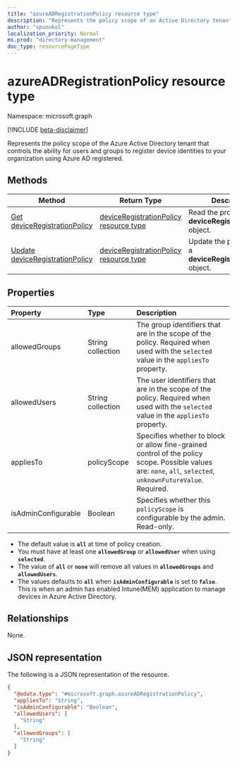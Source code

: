 ```yaml
---
title: "azureADRegistrationPolicy resource type"
description: "Represents the policy scope of an Active Directory tenant that controls device registration using Azure AD registration."
author: "spunukol"
localization_priority: Normal
ms.prod: "directory-management"
doc_type: resourcePageType
---
```

# azureADRegistrationPolicy resource type

Namespace: microsoft.graph

[!INCLUDE [beta-disclaimer](../../includes/beta-disclaimer.md)]

Represents the policy scope of the Azure Active Directory tenant that controls the ability for users and groups to register device identities to your organization using Azure AD registered.

## Methods

| Method | Return Type | Description |
| --- | --- | --- |
| [Get deviceRegistrationPolicy](../api/deviceregistrationpolicy-get.md) | [deviceRegistrationPolicy resource type](deviceregistrationpolicy.md) | Read the properties of a **deviceRegistrationPolicy** object. |
| [Update deviceRegistrationPolicy](../api/deviceregistrationpolicy-update.md) | [deviceRegistrationPolicy resource type](deviceregistrationpolicy.md) | Update the properties of a **deviceRegistrationPolicy** object. |

## Properties

|Property|Type|Description|
|:---|:---|:---|
|allowedGroups|String collection| The group identifiers that are in the scope of the policy. Required when used with the `selected` value in the `appliesTo` property. |
|allowedUsers|String collection| The user identifiers that are in the scope of the policy. Required when used with the `selected` value in the `appliesTo` property. |
|appliesTo|policyScope| Specifies whether to block or allow fine-grained control of the policy scope. Possible values are: `none`, `all`, `selected`, `unknownFutureValue`. Required. |
|isAdminConfigurable|Boolean|Specifies whether this `policyScope` is configurable by the admin. Read-only.|

* The default value is **`all`** at time of policy creation.
* You must have at least one **`allowedGroup`** or **`allowedUser`** when using **`selected`**.
* The value of **`all`** or **`none`** will remove all values in **`allowedGroups`** and **`allowedUsers`**.
* The values defaults to **`all`** when **`isAdminConfigurable`** is set to **`false`**. This is when an admin has enabled Intune(MEM) application to manage devices in Azure Active Directory.

## Relationships

None.

## JSON representation

The following is a JSON representation of the resource.
<!-- {
  "blockType": "resource",
  "@odata.type": "microsoft.graph.azureADRegistrationPolicy"
}
-->
``` json
{
  "@odata.type": "#microsoft.graph.azureADRegistrationPolicy",
  "appliesTo": "String",
  "isAdminConfigurable": "Boolean",
  "allowedUsers": [
    "String"
  ],
  "allowedGroups": [
    "String"
  ]
}
```
